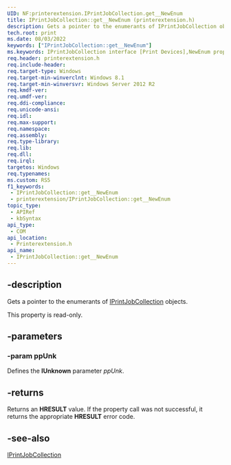 ```yaml
---
UID: NF:printerextension.IPrintJobCollection.get__NewEnum
title: IPrintJobCollection::get__NewEnum (printerextension.h)
description: Gets a pointer to the enumerants of IPrintJobCollection objects.
tech.root: print
ms.date: 08/03/2022
keywords: ["IPrintJobCollection::get__NewEnum"]
ms.keywords: IPrintJobCollection interface [Print Devices],NewEnum property, IPrintJobCollection.NewEnum, IPrintJobCollection.get__NewEnum, IPrintJobCollection::NewEnum, IPrintJobCollection::get_NewEnum, IPrintJobCollection::get__NewEnum, NewEnum property [Print Devices], NewEnum property [Print Devices],IPrintJobCollection interface, get__NewEnum, print.iprintjobcollection_newenum, printerextension/IPrintJobCollection::NewEnum, printerextension/IPrintJobCollection::get_NewEnum
req.header: printerextension.h
req.include-header: 
req.target-type: Windows
req.target-min-winverclnt: Windows 8.1
req.target-min-winversvr: Windows Server 2012 R2
req.kmdf-ver: 
req.umdf-ver: 
req.ddi-compliance: 
req.unicode-ansi: 
req.idl: 
req.max-support: 
req.namespace: 
req.assembly: 
req.type-library: 
req.lib: 
req.dll: 
req.irql: 
targetos: Windows
req.typenames: 
ms.custom: RS5
f1_keywords:
 - IPrintJobCollection::get__NewEnum
 - printerextension/IPrintJobCollection::get__NewEnum
topic_type:
 - APIRef
 - kbSyntax
api_type:
 - COM
api_location:
 - Printerextension.h
api_name:
 - IPrintJobCollection::get__NewEnum
---
```


## -description

Gets a pointer to the enumerants of [IPrintJobCollection](./nn-printerextension-iprintjobcollection.md) objects.

This property is read-only.

## -parameters

### -param ppUnk

Defines the **IUnknown** parameter *ppUnk*.

## -returns

Returns an **HRESULT** value. If the property call was not successful, it returns the appropriate **HRESULT** error code.

## -see-also

[IPrintJobCollection](./nn-printerextension-iprintjobcollection.md)
